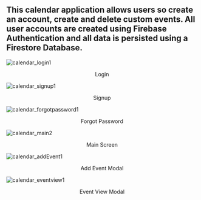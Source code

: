 <h2>This calendar application allows users so create an account, create and delete custom events. All user accounts are created using Firebase Authentication and all data is persisted using a Firestore Database.</h2>

![calendar_login1](https://github.com/user-attachments/assets/8bbd9c77-bd13-4e24-aa6c-fcd1b87048e5)

<p align="center">Login</p>

![calendar_signup1](https://github.com/user-attachments/assets/5130a847-dd8b-4b31-8471-c42538e47fca)

<p align="center">Signup</p>

![calendar_forgotpassword1](https://github.com/user-attachments/assets/d330c465-3dce-4ccd-8b97-9cc363ae7cb6)

<p align="center">Forgot Password</p>

![calendar_main2](https://github.com/user-attachments/assets/8b3c61be-3cfb-41bd-83fd-bca9662bab22)

<p align="center">Main Screen</p>

![calendar_addEvent1](https://github.com/user-attachments/assets/7f0fe8b8-f23c-4b88-929b-02a1e44d0d9a)

<p align="center">Add Event Modal</p>

![calendar_eventview1](https://github.com/user-attachments/assets/5049ecf5-18f4-4b0d-a790-1925f87b557e)

<p align="center">Event View Modal</p>
